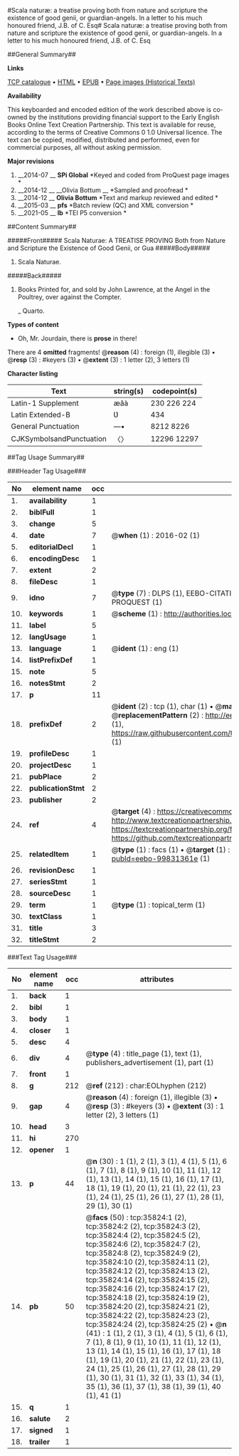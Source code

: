 #Scala naturæ: a treatise proving both from nature and scripture the existence of good genii, or guardian-angels. In a letter to his much honoured friend, J.B. of C. Esq#
Scala naturæ: a treatise proving both from nature and scripture the existence of good genii, or guardian-angels. In a letter to his much honoured friend, J.B. of C. Esq

##General Summary##

**Links**

[TCP catalogue](http://www.ota.ox.ac.uk/tcp/)  • 
[HTML](http://tei.it.ox.ac.uk/tcp/Texts-HTML/free/A62/A62287.html)  • 
[EPUB](http://tei.it.ox.ac.uk/tcp/Texts-EPUB/free/A62/A62287.epub) • 
[Page images (Historical Texts)](https://historicaltexts.jisc.ac.uk/eebo-99831361e)

**Availability**

This keyboarded and encoded edition of the work described above is co-owned by the
    institutions providing financial support to the Early English Books Online Text Creation
    Partnership. This text is available for reuse, according to the terms of  Creative Commons 0 1.0 Universal
    licence. The text can be copied, modified, distributed and performed, even for commercial
    purposes, all without asking permission.

**Major revisions**

1. __2014-07 __ __SPi Global__ *Keyed and coded from ProQuest page images *
1. __2014-12 __ __Olivia Bottum __ *Sampled and proofread *
1. __2014-12 __ __Olivia Bottum__ *Text and markup reviewed and edited *
1. __2015-03 __ __pfs__ *Batch review (QC) and XML conversion *
1. __2021-05 __ __lb__ *TEI P5 conversion *

##Content Summary##

#####Front#####
Scala Naturae: A TREATISE PROVING Both from Nature and Scripture the Existence of Good Genii, or Gua
#####Body#####

1. Scala Naturae.

#####Back#####

1. Books Printed for, and sold by John Lawrence, at the Angel in the Poultrey, over against the Compter.

    _ Quarto.

**Types of content**

  * Oh, Mr. Jourdain, there is **prose** in there!

There are 4 **omitted** fragments! 
 @__reason__ (4) : foreign (1), illegible (3)  •  @__resp__ (3) : #keyers (3)  •  @__extent__ (3) : 1 letter (2), 3 letters (1)

**Character listing**


|Text|string(s)|codepoint(s)|
|---|---|---|
|Latin-1 Supplement|æâà|230 226 224|
|Latin Extended-B|Ʋ|434|
|General Punctuation|—•|8212 8226|
|CJKSymbolsandPunctuation|〈〉|12296 12297|

##Tag Usage Summary##

###Header Tag Usage###

|No|element name|occ|attributes|
|---|---|---|---|
|1.|__availability__|1||
|2.|__biblFull__|1||
|3.|__change__|5||
|4.|__date__|7| @__when__ (1) : 2016-02 (1)|
|5.|__editorialDecl__|1||
|6.|__encodingDesc__|1||
|7.|__extent__|2||
|8.|__fileDesc__|1||
|9.|__idno__|7| @__type__ (7) : DLPS (1), EEBO-CITATION (1), VID (1), EEBO-PROQUEST (1), STC (2), PROQUEST (1)|
|10.|__keywords__|1| @__scheme__ (1) : http://authorities.loc.gov/ (1)|
|11.|__label__|5||
|12.|__langUsage__|1||
|13.|__language__|1| @__ident__ (1) : eng (1)|
|14.|__listPrefixDef__|1||
|15.|__note__|5||
|16.|__notesStmt__|2||
|17.|__p__|11||
|18.|__prefixDef__|2| @__ident__ (2) : tcp (1), char (1)  •  @__matchPattern__ (2) : ([0-9\-]+):([0-9IVX]+) (1), (.+) (1)  •  @__replacementPattern__ (2) : http://eebo.chadwyck.com/downloadtiff?vid=$1&page=$2 (1), https://raw.githubusercontent.com/textcreationpartnership/Texts/master/tcpchars.xml#$1 (1)|
|19.|__profileDesc__|1||
|20.|__projectDesc__|1||
|21.|__pubPlace__|2||
|22.|__publicationStmt__|2||
|23.|__publisher__|2||
|24.|__ref__|4| @__target__ (4) : https://creativecommons.org/publicdomain/zero/1.0/ (1), http://www.textcreationpartnership.org/docs/. (1), https://textcreationpartnership.org/faq/#faq05 (1), https://github.com/textcreationpartnership (1)|
|25.|__relatedItem__|1| @__type__ (1) : facs (1)  •  @__target__ (1) : https://data.historicaltexts.jisc.ac.uk/view?pubId=eebo-99831361e (1)|
|26.|__revisionDesc__|1||
|27.|__seriesStmt__|1||
|28.|__sourceDesc__|1||
|29.|__term__|1| @__type__ (1) : topical_term (1)|
|30.|__textClass__|1||
|31.|__title__|3||
|32.|__titleStmt__|2||


###Text Tag Usage###

|No|element name|occ|attributes|
|---|---|---|---|
|1.|__back__|1||
|2.|__bibl__|1||
|3.|__body__|1||
|4.|__closer__|1||
|5.|__desc__|4||
|6.|__div__|4| @__type__ (4) : title_page (1), text (1), publishers_advertisement (1), part (1)|
|7.|__front__|1||
|8.|__g__|212| @__ref__ (212) : char:EOLhyphen (212)|
|9.|__gap__|4| @__reason__ (4) : foreign (1), illegible (3)  •  @__resp__ (3) : #keyers (3)  •  @__extent__ (3) : 1 letter (2), 3 letters (1)|
|10.|__head__|3||
|11.|__hi__|270||
|12.|__opener__|1||
|13.|__p__|44| @__n__ (30) : 1 (1), 2 (1), 3 (1), 4 (1), 5 (1), 6 (1), 7 (1), 8 (1), 9 (1), 10 (1), 11 (1), 12 (1), 13 (1), 14 (1), 15 (1), 16 (1), 17 (1), 18 (1), 19 (1), 20 (1), 21 (1), 22 (1), 23 (1), 24 (1), 25 (1), 26 (1), 27 (1), 28 (1), 29 (1), 30 (1)|
|14.|__pb__|50| @__facs__ (50) : tcp:35824:1 (2), tcp:35824:2 (2), tcp:35824:3 (2), tcp:35824:4 (2), tcp:35824:5 (2), tcp:35824:6 (2), tcp:35824:7 (2), tcp:35824:8 (2), tcp:35824:9 (2), tcp:35824:10 (2), tcp:35824:11 (2), tcp:35824:12 (2), tcp:35824:13 (2), tcp:35824:14 (2), tcp:35824:15 (2), tcp:35824:16 (2), tcp:35824:17 (2), tcp:35824:18 (2), tcp:35824:19 (2), tcp:35824:20 (2), tcp:35824:21 (2), tcp:35824:22 (2), tcp:35824:23 (2), tcp:35824:24 (2), tcp:35824:25 (2)  •  @__n__ (41) : 1 (1), 2 (1), 3 (1), 4 (1), 5 (1), 6 (1), 7 (1), 8 (1), 9 (1), 10 (1), 11 (1), 12 (1), 13 (1), 14 (1), 15 (1), 16 (1), 17 (1), 18 (1), 19 (1), 20 (1), 21 (1), 22 (1), 23 (1), 24 (1), 25 (1), 26 (1), 27 (1), 28 (1), 29 (1), 30 (1), 31 (1), 32 (1), 33 (1), 34 (1), 35 (1), 36 (1), 37 (1), 38 (1), 39 (1), 40 (1), 41 (1)|
|15.|__q__|1||
|16.|__salute__|2||
|17.|__signed__|1||
|18.|__trailer__|1||
